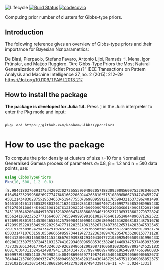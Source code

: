 ![Lifecycle](https://img.shields.io/badge/lifecycle-experimental-orange.svg)<!--
![Lifecycle](https://img.shields.io/badge/lifecycle-maturing-blue.svg)
![Lifecycle](https://img.shields.io/badge/lifecycle-stable-green.svg)
![Lifecycle](https://img.shields.io/badge/lifecycle-retired-orange.svg)
![Lifecycle](https://img.shields.io/badge/lifecycle-archived-red.svg)
![Lifecycle](https://img.shields.io/badge/lifecycle-dormant-blue.svg) -->
[![Build Status](https://travis-ci.com/konkam/GibbsTypePriors.jl.svg?branch=master)](https://travis-ci.com/konkam/GibbsTypePriors.jl)
[![codecov.io](http://codecov.io/github/konkam/GibbsTypePriors.jl/coverage.svg?branch=master)](http://codecov.io/github/konkam/GibbsTypePriors.jl?branch=master)
<!--
[![Documentation](https://img.shields.io/badge/docs-stable-blue.svg)](https://konkam.github.io/GibbsTypePriors.jl/stable)
[![Documentation](https://img.shields.io/badge/docs-master-blue.svg)](https://konkam.github.io/GibbsTypePriors.jl/dev)
-->

Computing prior number of clusters for Gibbs-type priors.

## Introduction


The following reference gives an overview of Gibbs-type priors and their importance for Bayesian Nonparametrics:

De Blasi, Pierpaolo, Stefano Favaro, Antonio Lijoi, Ramsés H. Mena, Igor Prünster, and Matteo Ruggiero. “Are Gibbs-Type Priors the Most Natural Generalization of the Dirichlet Process?” IEEE Transactions on Pattern Analysis and Machine Intelligence 37, no. 2 (2015): 212–29. https://doi.org/10.1109/TPAMI.2013.217.


## How to install the package

**The package is developed for Julia 1.4.**
Press `]` in the Julia interpreter to enter the Pkg mode and input:

````julia

pkg> add https://github.com/konkam/GibbsTypePriors
````




# How to use the package

To compute the prior density at clusters of size k=10 for a Normalized Generalised Gamma process of parameters σ=0.8, β = 1.2 and n = 500 data points, use:


````julia
using GibbsTypePriors
Pkn(10, 500, 1.2, 0.8)
````


````
[8.984618037609137534209230272655590048020578883093909560975329204663764947
616454323239936826977747686166220699442638102575108090066733474045527410360
450121434830287551953465345194775537869809599211765994321637396240149972171
546510445613750582980320171624333628510225607407143099775585208996543023652
676275861806445460239812676123992225439009997501210839661499955929140859243
745115864620048499707015230200347468860803402195237130937860227937282435173
855624120923262777166460777455949996981610826766461852484489607126252210171
672699398019414520646536125750904460090434261809442516206810344875167684776
472999152201534929920295427711282514061362671348736126531428384753254537233
289157853096242587342910283218682276937685856894635612746655801909217588281
650331471076315910559666588597344197273223630894702054703628015377112870204
902412500493155028411534866762939881293404300772103092549550936499643327178
602002033975387284310325784102934080965885382382461440834753740599339997373
737338566134017795432463249262848651200208718606010830508789242452518351244
608176504311324542498794171034314733779974806974996196548907766596608340725
650997893905413817699024440849869052977198745935404683294056090065267373104
764844213760999093374793690496323646281544305467293457511936906685237578510
33910215691307143433860269144227930197494339073e-11 +/- 3.02e-1331]
````



